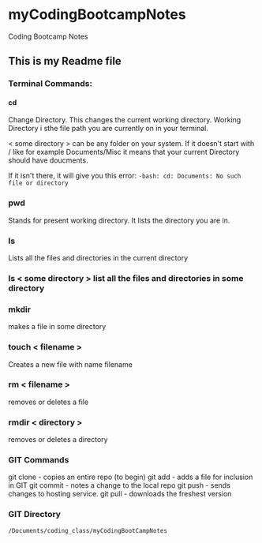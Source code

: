 # myCodingBootcampNotes
Coding Bootcamp Notes

## This is my Readme file

### Terminal Commands:

#### cd
Change Directory. This changes the current working directory. 
Working Directory i sthe file path you are currently on in your terminal.

< some directory > can be any folder on your system.  If it doesn't start with / like for example Documents/Misc it means that your current Directory should have doucments.

If it isn't there, it will give you this error:
`-bash: cd: Documents: No such file or directory
`
### pwd
Stands for present working directory.  It lists the directory you are in.

### ls 
Lists all the files and directories in the current directory

### ls < some directory > list all the files and directories in some directory

### mkdir
makes a file in some directory 

### touch < filename > 
Creates a new file with name filename 

### rm < filename > 
removes or deletes a file

### rmdir < directory >
removes or deletes a directory 

### GIT Commands
git clone  - copies an entire repo (to begin)
git add     - adds a file for inclusion in GIT
git commit  - notes a change to the local repo
git push    - sends changes to hosting service.
git pull    - downloads the freshest version
### GIT Directory
    /Documents/coding_class/myCodingBootCampNotes

